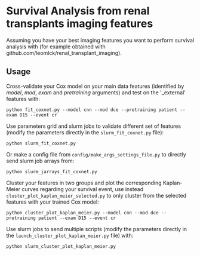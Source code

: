 # Survival Analysis from renal transplants imaging features

Assuming you have your best imaging features you want to perform survival analysis with (for example obtained with github.com/leomlck/renal_transplant_imaging).

## Usage 

Cross-validate your Cox model on your main data features (identified by *model*, *mod*, *exam* and *pretraining* arguments) and test on the '_external' features with:
```
python fit_coxnet.py --model cnn --mod dce --pretraining patient --exam D15 --event cr
```

Use parameters grid and slurm jobs to validate different set of features (modify the parameters directly in the ```slurm_fit_coxnet.py``` file):
```
python slurm_fit_coxnet.py
```
Or make a config file from ```config/make_args_settings_file.py``` to directly send slurm job arrays from:
```
python slurm_jarrays_fit_coxnet.py
```

Cluster your features in two groups and plot the corresponding Kaplan-Meier curves regarding your survival event, use instead ```cluster_plot_kaplan_meier_selected.py``` to only cluster from the selected features with your trained Cox model:
```
python cluster_plot_kaplan_meier.py --model cnn --mod dce --pretraining patient --exam D15 --event cr
```

Use slurm jobs to send multiple scripts (modify the parameters directly in the ```launch_cluster_plot_kaplan_meier.py``` file) with:
```
python slurm_cluster_plot_kaplan_meier.py
```
